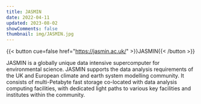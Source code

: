 ```yaml
---
title: JASMIN
date: 2022-04-11
updated: 2023-08-02
showComments: false
thumbnail: img/JASMIN.jpg
---
```

{{< button cue=false href="https://jasmin.ac.uk/" >}}JASMIN{{< /button >}}

JASMIN is a globally unique data intensive supercomputer for environmental science. JASMIN supports the data analysis requirements of the UK and European climate and earth system modelling community. It consists of multi-Petabyte fast storage co-located with data analysis computing facilities, with dedicated light paths to various key facilities and institutes within the community.
